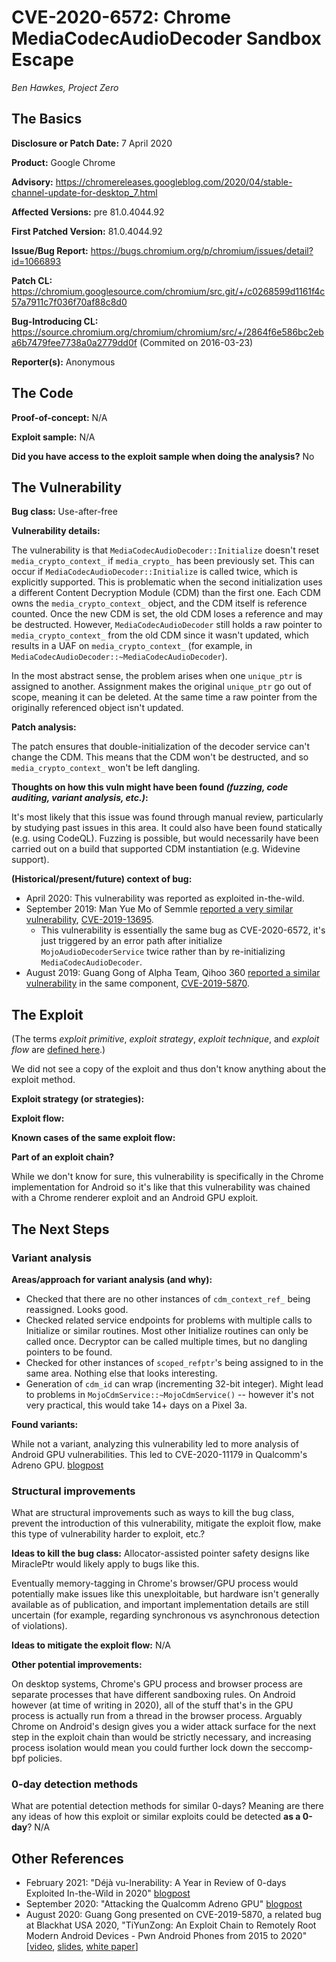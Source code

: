 # CVE-2020-6572: Chrome MediaCodecAudioDecoder Sandbox Escape
*Ben Hawkes, Project Zero*

## The Basics

**Disclosure or Patch Date:** 7 April 2020

**Product:** Google Chrome

**Advisory:** https://chromereleases.googleblog.com/2020/04/stable-channel-update-for-desktop_7.html

**Affected Versions:** pre 81.0.4044.92

**First Patched Version:** 81.0.4044.92

**Issue/Bug Report:** https://bugs.chromium.org/p/chromium/issues/detail?id=1066893

**Patch CL:** https://chromium.googlesource.com/chromium/src.git/+/c0268599d1161f4c57a7911c7f036f70af88c8d0

**Bug-Introducing CL:** https://source.chromium.org/chromium/chromium/src/+/2864f6e586bc2eba6b7479fee7738a0a2779dd0f (Commited on 2016-03-23)

**Reporter(s):** Anonymous

## The Code

**Proof-of-concept:** N/A

**Exploit sample:** N/A

**Did you have access to the exploit sample when doing the analysis?** No

## The Vulnerability

**Bug class:** Use-after-free

**Vulnerability details:**

The vulnerability is that `MediaCodecAudioDecoder::Initialize` doesn't reset `media_crypto_context_` if `media_crypto_` has been previously set. This can occur if `MediaCodecAudioDecoder::Initialize` is called twice, which is explicitly supported. This is problematic when the second initialization uses a different Content Decryption Module (CDM) than the first one. Each CDM owns the `media_crypto_context_` object, and the CDM itself is reference counted. Once the new CDM is set, the old CDM loses a reference and may be destructed. However, `MediaCodecAudioDecoder` still holds a raw pointer to `media_crypto_context_` from the old CDM since it wasn't updated, which results in a UAF on `media_crypto_context_` (for example, in `MediaCodecAudioDecoder::~MediaCodecAudioDecoder`). 

In the most abstract sense, the problem arises when one `unique_ptr` is assigned to another. Assignment makes the original `unique_ptr` go out of scope, meaning it can be deleted. At the same time a raw pointer from the originally referenced object isn't updated.

**Patch analysis:**

The patch ensures that double-initialization of the decoder service can't change the CDM. This means that the CDM won't be destructed, and so `media_crypto_context_` won't be left dangling.

**Thoughts on how this vuln might have been found _(fuzzing, code auditing, variant analysis, etc.)_:**

It's most likely that this issue was found through manual review, particularly by studying past issues in this area. It could also have been found statically (e.g. using CodeQL). Fuzzing is possible, but would necessarily have been carried out on a build that supported CDM instantiation (e.g. Widevine support).

**(Historical/present/future) context of bug:** 

* April 2020: This vulnerability was reported as exploited in-the-wild. 
* September 2019: Man Yue Mo of Semmle [reported a very similar vulnerability](https://bugs.chromium.org/p/chromium/issues/detail?id=1004730), [CVE-2019-13695](https://chromereleases.googleblog.com/2019/10/stable-channel-update-for-desktop.html). 
    + This vulnerability is essentially the same bug as CVE-2020-6572, it's just triggered by an error path after initialize `MojoAudioDecoderService` twice rather than by re-initializing `MediaCodecAudioDecoder`.
* August 2019: Guang Gong of Alpha Team, Qihoo 360 [reported a similar vulnerability](https://bugs.chromium.org/p/chromium/issues/detail?id=999311) in the same component, [CVE-2019-5870](https://chromereleases.googleblog.com/2019/09/stable-channel-update-for-desktop.html).

## The Exploit

(The terms *exploit primitive*, *exploit strategy*, *exploit technique*, and *exploit flow* are [defined here](https://googleprojectzero.blogspot.com/2020/06/a-survey-of-recent-ios-kernel-exploits.html).)

We did not see a copy of the exploit and thus don't know anything about the exploit method.

**Exploit strategy (or strategies):** 

**Exploit flow:** 

**Known cases of the same exploit flow:**

**Part of an exploit chain?** 

While we don't know for sure, this vulnerability is specifically in the Chrome implementation for Android so it's like that this vulnerability was chained with a Chrome renderer exploit and an Android GPU exploit.

## The Next Steps

### Variant analysis

**Areas/approach for variant analysis (and why):**

* Checked that there are no other instances of `cdm_context_ref_` being reassigned. Looks good.
* Checked related service endpoints for problems with multiple calls to Initialize or similar routines. Most other Initialize routines can only be called once. Decryptor can be called multiple times, but no dangling pointers to be found.
* Checked for other instances of `scoped_refptr`'s being assigned to in the same area. Nothing else that looks interesting.
* Generation of `cdm_id` can wrap (incrementing 32-bit integer). Might lead to problems in `MojoCdmService::~MojoCdmService()` -- however it's not very practical, this would take 14+ days on a Pixel 3a.

**Found variants:**

While not a variant, analyzing this vulnerability led to more analysis of Android GPU vulnerabilities. This led to CVE-2020-11179 in Qualcomm's Adreno GPU. [blogpost](https://googleprojectzero.blogspot.com/2020/09/attacking-qualcomm-adreno-gpu.html)

### Structural improvements

What are structural improvements such as ways to kill the bug class, prevent the introduction of this vulnerability, mitigate the exploit flow, make this type of vulnerability harder to exploit, etc.?

**Ideas to kill the bug class:** 
Allocator-assisted pointer safety designs like MiraclePtr would likely apply to bugs like this.

Eventually memory-tagging in Chrome's browser/GPU process would potentially make issues like this unexploitable, but hardware isn't generally available as of publication, and important implementation details are still uncertain (for example, regarding synchronous vs asynchronous detection of violations).

**Ideas to mitigate the exploit flow:** N/A

**Other potential improvements:** 

On desktop systems, Chrome's GPU process and browser process are separate processes that have different sandboxing rules. On Android however (at time of writing in 2020), all of the stuff that's in the GPU process is actually run from a thread in the browser process. Arguably Chrome on Android's design gives you a wider attack surface for the next step in the exploit chain than would be strictly necessary, and increasing process isolation would mean you could further lock down the seccomp-bpf policies.

### 0-day detection methods

What are potential detection methods for similar 0-days? Meaning are there any ideas of how this exploit or similar exploits could be detected **as a 0-day**? N/A

## Other References 

* February 2021: "Déjà vu-lnerability: A Year in Review of 0-days Exploited In-the-Wild in 2020" [blogpost](https://googleprojectzero.blogspot.com/2021/02/deja-vu-lnerability.html) 
* September 2020: "Attacking the Qualcomm Adreno GPU" [blogpost](https://googleprojectzero.blogspot.com/2020/09/attacking-qualcomm-adreno-gpu.html)
* August 2020: Guang Gong presented on CVE-2019-5870, a related bug at Blackhat USA 2020, "TiYunZong: An Exploit Chain to Remotely Root Modern Android Devices - Pwn Android Phones from 2015 to 2020" [[video](https://www.youtube.com/watch?v=K91SrkKt4IQ), [slides](https://i.blackhat.com/USA-20/Thursday/us-20-Gong-TiYunZong-An-Exploit-Chain-To-Remotely-Root-Modern-Android-Devices.pdf), [white paper](https://i.blackhat.com/USA-20/Thursday/us-20-Gong-TiYunZong-An-Exploit-Chain-To-Remotely-Root-Modern-Android-Devices-wp.pdf)]

